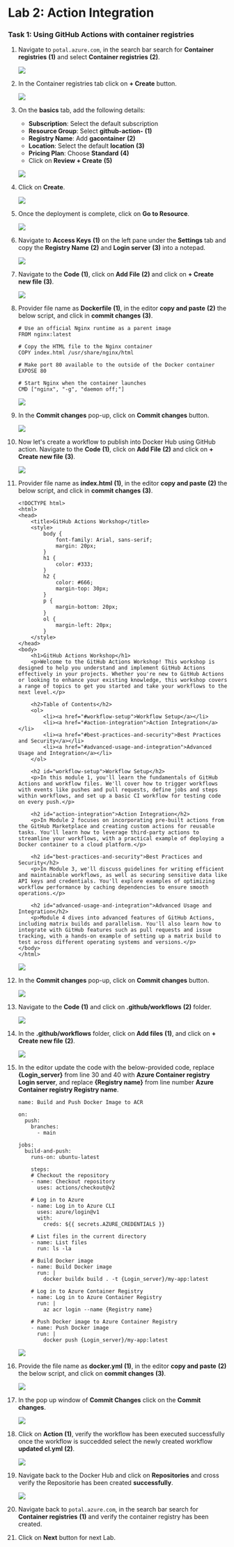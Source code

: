 # Lab 2: Action Integration

### Task 1: Using GitHub Actions with container registries

1. Navigate to `potal.azure.com`, in the search bar search for **Container registries** **(1)** and select **Container registries** **(2)**.

   ![](../media/search-continer.png)

1. In the Container registries tab click on **+ Create** button.

   ![](../media/create-continer.png)

1. On the **basics** tab, add the following details:

    - **Subscription**: Select the default subscription
    - **Resource Group**: Select **github-action-<inject key="DeploymentID" enableCopy="false"/>** **(1)**
    - **Registry Name**: Add **gacontainer<inject key="DeploymentID" enableCopy="false"/>** **(2)**
    - **Location**: Select the default **location** **(3)**
    - **Pricing Plan**: Choose **Standard** **(4)**
    -  Click on **Review + Create** **(5)**

      ![](../media/container-registry.png)
   
1. Click on **Create**.

   ![](../media/create.png)

1. Once the deployment is complete, click on **Go to Resource**.

   ![](../media/go-to-resource.png)

1. Navigate to **Access Keys** **(1)** on the left pane under the **Settings** tab and copy the **Registry Name** **(2)** and **Login server** **(3)** into a notepad.

   ![](../media/access-keys.png)

1. Navigate to the **Code** **(1)**, click on **Add File** **(2)** and click on **+ Create new file** **(3)**.
    
    ![](../media/ex2-task2-step18.png)
    
1. Provider file name as **Dockerfile** **(1)**, in the editor **copy and paste** **(2)** the below script, and click in **commit changes** **(3)**.

    ```
    # Use an official Nginx runtime as a parent image
    FROM nginx:latest

    # Copy the HTML file to the Nginx container
    COPY index.html /usr/share/nginx/html

    # Make port 80 available to the outside of the Docker container
    EXPOSE 80

    # Start Nginx when the container launches
    CMD ["nginx", "-g", "daemon off;"]
    ```

    ![](../media/ex2-task2-step18a.png)

1. In the **Commit changes** pop-up, click on **Commit changes** button.

    ![](../media/docker-commit.png)

1. Now let's create a workflow to publish into Docker Hub using GitHub action. Navigate to the **Code** **(1)**, click on **Add File** **(2)** and click on **+ Create new file** **(3)**.
    
    ![](../media/ex2-task2-step18.png)

1. Provider file name as **index.html** **(1)**, in the editor **copy and paste** **(2)** the below script, and click in **commit changes** **(3)**.

    ```
    <!DOCTYPE html>
    <html>
    <head>
        <title>GitHub Actions Workshop</title>
        <style>
            body {
                font-family: Arial, sans-serif;
                margin: 20px;
            }
            h1 {
                color: #333;
            }
            h2 {
                color: #666;
                margin-top: 30px;
            }
            p {
                margin-bottom: 20px;
            }
            ol {
                margin-left: 20px;
            }
        </style>
    </head>
    <body>
        <h1>GitHub Actions Workshop</h1>
        <p>Welcome to the GitHub Actions Workshop! This workshop is designed to help you understand and implement GitHub Actions effectively in your projects. Whether you're new to GitHub Actions or looking to enhance your existing knowledge, this workshop covers a range of topics to get you started and take your workflows to the next level.</p>

        <h2>Table of Contents</h2>
        <ol>
            <li><a href="#workflow-setup">Workflow Setup</a></li>
            <li><a href="#action-integration">Action Integration</a></li>
            <li><a href="#best-practices-and-security">Best Practices and Security</a></li>
            <li><a href="#advanced-usage-and-integration">Advanced Usage and Integration</a></li>
        </ol>

        <h2 id="workflow-setup">Workflow Setup</h2>
        <p>In this module 1, you'll learn the fundamentals of GitHub Actions and workflow files. We'll cover how to trigger workflows with events like pushes and pull requests, define jobs and steps within workflows, and set up a basic CI workflow for testing code on every push.</p>

        <h2 id="action-integration">Action Integration</h2>
        <p>In Module 2 focuses on incorporating pre-built actions from the GitHub Marketplace and creating custom actions for reusable tasks. You'll learn how to leverage third-party actions to streamline your workflows, with a practical example of deploying a Docker container to a cloud platform.</p>

        <h2 id="best-practices-and-security">Best Practices and Security</h2>
        <p>In Module 3, we'll discuss guidelines for writing efficient and maintainable workflows, as well as securing sensitive data like API keys and credentials. You'll explore examples of optimizing workflow performance by caching dependencies to ensure smooth operations.</p>

        <h2 id="advanced-usage-and-integration">Advanced Usage and Integration</h2>
        <p>Module 4 dives into advanced features of GitHub Actions, including matrix builds and parallelism. You'll also learn how to integrate with GitHub features such as pull requests and issue tracking, with a hands-on example of setting up a matrix build to test across different operating systems and versions.</p>
    </body>
    </html>
    ```

    ![](../media/newupdate.png)

1. In the **Commit changes** pop-up, click on **Commit changes** button.

    ![](../media/index-commit.png)

1. Navigate to the **Code** **(1)** and click on **.github/workflows** **(2)** folder.

    ![](../media/editfolder.png)

1. In the **.github/workflows** folder, click on **Add files** **(1)**, and click on **+ Create new file** **(2)**.

    ![](../media/4th-oidc.png)

1. In the editor update the code with the below-provided code, replace **{Login_server}** from line 30 and 40 with **Azure Container registry Login server**, and replace **{Registry name}** from line number **Azure Container registry Registry name**.

    ```
    name: Build and Push Docker Image to ACR
    
    on:
      push:
        branches:
          - main
    
    jobs:
      build-and-push:
        runs-on: ubuntu-latest
    
        steps:
        # Checkout the repository
        - name: Checkout repository
          uses: actions/checkout@v2
    
        # Log in to Azure
        - name: Log in to Azure CLI
          uses: azure/login@v1
          with:
            creds: ${{ secrets.AZURE_CREDENTIALS }}
    
        # List files in the current directory
        - name: List files
          run: ls -la
    
        # Build Docker image
        - name: Build Docker image
          run: |
            docker buildx build . -t {Login_server}/my-app:latest
    
        # Log in to Azure Container Registry
        - name: Log in to Azure Container Registry
          run: |
            az acr login --name {Registry name}
    
        # Push Docker image to Azure Container Registry
        - name: Push Docker image
          run: |
            docker push {Login_server}/my-app:latest
    ```

    ![](../media/workflow.png)

1. Provide the file name as **docker.yml** **(1)**, in the editor **copy and paste** **(2)** the below script, and click on **commit changes** **(3)**.

   ![](../media/docker.png)
   
1. In the pop up window of **Commit Changes** click on the **Commit changes**.

    ![](../media/commit.png)

1. Click on **Action** **(1)**, verify the workflow has been executed successfully once the workflow is succedded select the newly created workflow **updated cl.yml** **(2)**.

    ![](../media/ex1-task4-step6.png)

1. Navigate back to the Docker Hub and click on **Repositories** and cross verify the Repositorie has been created **successfully**.

    ![](../media/ex2-task2-step25.png)

1. Navigate back to `potal.azure.com`, in the search bar search for **Container registries** **(1)** and verify the container registry has been created.

1. Click on **Next** button for next Lab.
